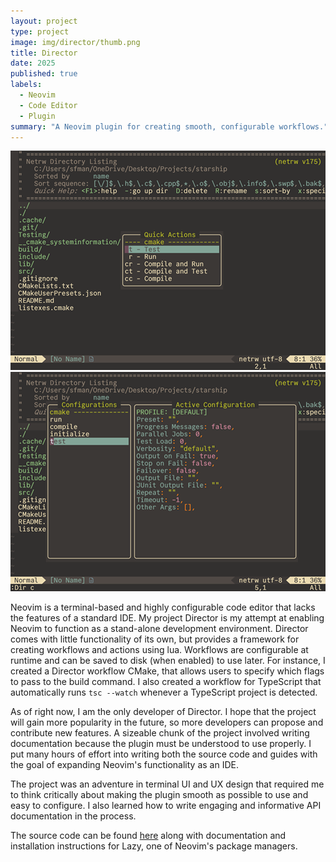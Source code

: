 ```yaml
---
layout: project
type: project
image: img/director/thumb.png
title: Director
date: 2025
published: true
labels:
  - Neovim
  - Code Editor
  - Plugin
summary: "A Neovim plugin for creating smooth, configurable workflows."
---
```


<img class="img-fluid" src="../img/director/quick_menu.png">
<img class="img-fluid" src="../img/director/config_menu.png">

Neovim is a terminal-based and highly configurable code editor that lacks the features of a standard IDE. My project Director is my attempt at enabling Neovim to function as a stand-alone development environment. Director comes with little functionality of its own, but provides a framework for creating workflows and actions using lua. Workflows are configurable at runtime and can be saved to disk (when enabled) to use later. For instance, I created a Director workflow CMake, that allows users to specify which flags to pass to the build command. I also created a workflow for TypeScript that automatically runs `tsc --watch` whenever a TypeScript project is detected.

As of right now, I am the only developer of Director. I hope that the project will gain more popularity in the future, so more developers can propose and contribute new features. A sizeable chunk of the project involved writing documentation because the plugin must be understood to use properly. I put many hours of effort into writing both the source code and guides with the goal of expanding Neovim's functionality as an IDE.

The project was an adventure in terminal UI and UX design that required me to think critically about making the plugin smooth as possible to use and easy to configure. I also learned how to write engaging and informative API documentation in the process.

The source code can be found [here](https://github.com/SamManibog/director) along with documentation and installation instructions for Lazy, one of Neovim's package managers.
